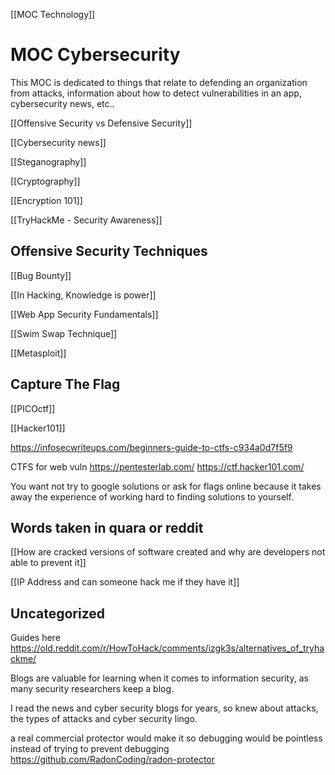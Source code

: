[[MOC Technology]]

# MOC Cybersecurity
This MOC is dedicated to things that relate to defending an organization from attacks, information about how to detect vulnerabilities in an app, cybersecurity news, etc..

[[Offensive Security vs Defensive Security]]


[[Cybersecurity news]]


[[Steganography]]


[[Cryptography]]


[[Encryption 101]]


[[TryHackMe - Security Awareness]]


## Offensive Security Techniques

[[Bug Bounty]]


[[In Hacking, Knowledge is power]]


[[Web App Security Fundamentals]]


[[Swim Swap Technique]]


[[Metasploit]]


## Capture The Flag

[[PICOctf]]

[[Hacker101]]

https://infosecwriteups.com/beginners-guide-to-ctfs-c934a0d7f5f9

CTFS for web vuln
https://pentesterlab.com/
https://ctf.hacker101.com/

You want not try to google solutions or ask for flags online because it takes away the experience of working hard to finding solutions to yourself.



## Words taken in quara or reddit

[[How are cracked versions of software created and why are developers not able to prevent it]]


[[IP Address and can someone hack me if they have it]]




## Uncategorized

Guides here
https://old.reddit.com/r/HowToHack/comments/izgk3s/alternatives_of_tryhackme/


Blogs are valuable for learning when it comes to information security, 
as many security researchers keep a blog.


I read the news and cyber security blogs for years, so knew about attacks, the types of attacks and cyber security lingo.


a real commercial protector would make it so debugging would be pointless instead of trying to prevent debugging
https://github.com/RadonCoding/radon-protector